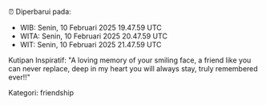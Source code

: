 ⏰ Diperbarui pada:
- WIB: Senin, 10 Februari 2025 19.47.59 UTC
- WITA: Senin, 10 Februari 2025 20.47.59 UTC
- WIT: Senin, 10 Februari 2025 21.47.59 UTC

Kutipan Inspiratif:
"A loving memory of your smiling face, a friend like you can never replace, deep in my heart you will always stay, truly remembered ever!!"


Kategori: friendship

